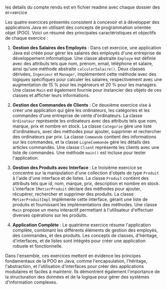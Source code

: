 les details du compte rendu est en fichier readme avec chaque dossier des er=xercice

Les quatre exercices présentés consistent à concevoir et à développer des applications Java en utilisant des concepts de programmation orientée objet (POO). Voici un résumé des principales caractéristiques et objectifs de chaque exercice :

1. **Gestion des Salaires des Employés** : 
   Dans cet exercice, une application Java est créée pour gérer les salaires des employés d'une entreprise de développement informatique. Une classe abstraite `Employe` est définie avec des attributs tels que nom, prénom, email, téléphone et salaire, ainsi qu'une méthode abstraite `calculerSalaire()`. Deux classes dérivées, `Ingenieur` et `Manager`, implémentent cette méthode avec des logiques spécifiques pour calculer les salaires, respectivement avec une augmentation de 15 % pour les ingénieurs et 20 % pour les managers. Une classe `Main` est également fournie pour instancier des objets de ces classes et afficher leurs informations.

2. **Gestion des Commandes de Clients** : 
   Ce deuxième exercice vise à créer une application qui gère les ordinateurs, les catégories et les commandes d'une entreprise de vente d'ordinateurs. La classe `Ordinateur` représente les ordinateurs avec des attributs tels que nom, marque, prix et nombre en stock. La classe `Categorie` gère une liste d'ordinateurs, avec des méthodes pour ajouter, supprimer et rechercher des ordinateurs par prix. La classe `Commande` contient des informations sur les commandes, et la classe `LigneCommande` gère les détails des articles commandés. Une classe `Client` représente les clients avec une liste de commandes. Une méthode `main()` est incluse pour tester l'application.

3. **Gestion des Produits avec Interface** : 
   Le troisième exercice se concentre sur la manipulation d'une collection d'objets de type `Produit` à l'aide d'une interface et de listes. La classe `Produit` contient des attributs tels que id, nom, marque, prix, description et nombre en stock. L'interface `IMetierProduit` déclare des méthodes pour ajouter, récupérer, rechercher et supprimer des produits. La classe `MetierProduitImpl` implémente cette interface, gérant une liste de produits et fournissant les implémentations des méthodes. Une classe `Main` propose un menu interactif permettant à l'utilisateur d'effectuer diverses opérations sur les produits.

4. **Application Complète** : 
   Le quatrième exercice résume l'application complète, combinant les différents éléments de gestion des employés, des commandes, et des produits. Les concepts de classes, d'héritage, d'interfaces, et de listes sont intégrés pour créer une application robuste et fonctionnelle.

Dans l'ensemble, ces exercices mettent en évidence les principes fondamentaux de la POO en Java, comme l'encapsulation, l'héritage, l'abstraction, et l'utilisation d'interfaces pour créer des applications modulaires et faciles à maintenir. Ils démontrent également l'importance de la structuration des données et de la logique pour gérer des systèmes d'information complexes.
